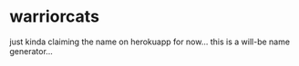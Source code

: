 # warriorcats
just kinda claiming the name on herokuapp for now...
this is a will-be name generator...
